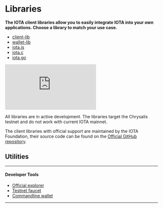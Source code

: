 # Libraries

**The IOTA client libraries allow you to easily integrate IOTA into your own applications. Choose a library to match your use case.**


- [client-lib](client.md)
- [wallet-lib](wallet.md)
- [iota.js](https://github.com/iotaledger/iota.js)
- [iota.c](https://github.com/iotaledger/iota.c)
- [iota.go](https://github.com/iotaledger/iota.go)

<div class="iframe-wrapper">
<iframe src="https://www.youtube.com/embed/N2VW3zJQmso" frameborder="0" allow="accelerometer; autoplay; clipboard-write; encrypted-media; gyroscope; picture-in-picture" allowfullscreen></iframe>
<div>

All libraries are in active development. The libraries target the Chrysalis testnet and do not work with current IOTA mainnet.

The client libraries with official support are maintained by the IOTA Foundation, their source code can be found on the [Official GitHub repository](https://github.com/iotaledger).

## Utilities

---------------
#### **Developer Tools** ####    
- [Official explorer](https://explorer.iota.org/chrysalis)
- [Testnet faucet](https://faucet.testnet.chrysalis2.com/)
- [Commandline wallet](https://github.com/iotaledger/cli-wallet)
---------------
